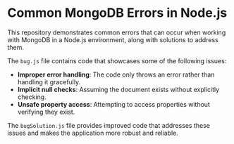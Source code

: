 # Common MongoDB Errors in Node.js

This repository demonstrates common errors that can occur when working with MongoDB in a Node.js environment, along with solutions to address them.

The `bug.js` file contains code that showcases some of the following issues:

* **Improper error handling**: The code only throws an error rather than handling it gracefully.
* **Implicit null checks**: Assuming the document exists without explicitly checking.
* **Unsafe property access**: Attempting to access properties without verifying they exist.

The `bugSolution.js` file provides improved code that addresses these issues and makes the application more robust and reliable.

